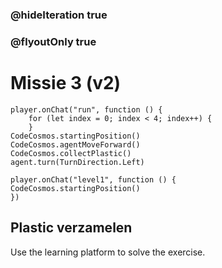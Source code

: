 ### @hideIteration true
### @flyoutOnly true
# Missie 3 (v2)
```blocks
player.onChat("run", function () {
    for (let index = 0; index < 4; index++) {
    }
CodeCosmos.startingPosition()
CodeCosmos.agentMoveForward()
CodeCosmos.collectPlastic()
agent.turn(TurnDirection.Left)
```
```template
player.onChat("level1", function () {
CodeCosmos.startingPosition()
})
```
## Plastic verzamelen
Use the learning platform to solve the exercise.